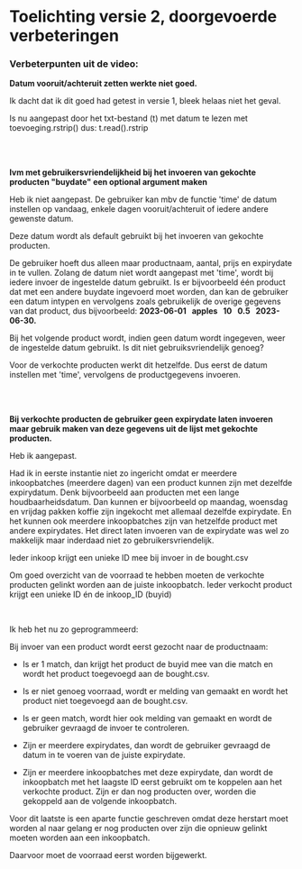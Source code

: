 # Toelichting versie 2, doorgevoerde verbeteringen

### Verbeterpunten uit de video:

**Datum vooruit/achteruit zetten werkte niet goed.** 

Ik dacht dat ik dit goed had getest in versie 1, bleek helaas niet het geval. 

Is nu aangepast door het txt-bestand (t) met datum te lezen met toevoeging.rstrip() dus: t.read().rstrip

<br/>
<br/>

**Ivm met gebruikersvriendelijkheid bij het invoeren van gekochte producten "buydate" een optional argument maken**

Heb ik niet aangepast. De gebruiker kan mbv de functie 'time' de datum instellen op vandaag, enkele dagen vooruit/achteruit of iedere andere gewenste datum. 

Deze datum wordt als default gebruikt bij het invoeren van gekochte producten.

De gebruiker hoeft dus alleen maar productnaam, aantal, prijs en expirydate in te vullen.
Zolang de datum niet wordt aangepast met 'time', wordt bij iedere invoer de ingestelde datum gebruikt.
Is er bijvoorbeeld één product dat met een andere buydate ingevoerd moet worden, dan kan de gebruiker een datum intypen en vervolgens zoals gebruikelijk de overige gegevens van dat product, dus bijvoorbeeld: **2023-06-01&nbsp;&nbsp; apples&nbsp;&nbsp; 10&nbsp;&nbsp; 0.5&nbsp;&nbsp; 2023-06-30.**

Bij het volgende product wordt, indien geen datum wordt ingegeven, weer de ingestelde datum gebruikt.
Is dit niet gebruiksvriendelijk genoeg?

Voor de verkochte producten werkt dit hetzelfde. Dus eerst de datum instellen met 'time', vervolgens de productgegevens invoeren.

<br/>
<br/>

**Bij verkochte producten de gebruiker geen expirydate laten invoeren maar gebruik maken van deze gegevens uit de lijst met gekochte producten.**

Heb ik aangepast.

Had ik in eerste instantie niet zo ingericht omdat er meerdere inkoopbatches (meerdere dagen) van een product kunnen zijn met dezelfde expirydatum. Denk bijvoorbeeld aan producten met een lange houdbaarheidsdatum. Dan kunnen er bijvoorbeeld op maandag, woensdag en vrijdag pakken koffie zijn ingekocht met allemaal dezelfde expirydate. En het kunnen ook meerdere inkoopbatches zijn van hetzelfde product met andere expirydates. Het direct laten invoeren van de expirydate was wel zo makkelijk maar inderdaad niet zo gebruikersvriendelijk.

Ieder inkoop krijgt een unieke ID mee bij invoer in de bought.csv

Om goed overzicht van de voorraad te hebben moeten de verkochte producten gelinkt worden aan de juiste inkoopbatch. Ieder verkocht product krijgt een unieke ID én de inkoop_ID (buyid)

<br/>

Ik heb het nu zo geprogrammeerd:

Bij invoer van een product wordt eerst gezocht naar de productnaam:

- Is er 1 match, dan krijgt het product de buyid mee van die match en wordt het product toegevoegd aan de bought.csv. 

- Is er niet genoeg voorraad, wordt er melding van gemaakt en wordt het product niet toegevoegd aan de bought.csv.

- Is er geen match, wordt hier ook melding van gemaakt en wordt de gebruiker gevraagd de invoer te controleren.

- Zijn er meerdere expirydates, dan wordt de gebruiker gevraagd de datum in te voeren van de juiste expirydate. 

- Zijn er meerdere inkoopbatches met deze expirydate, dan wordt de inkoopbatch met het laagste ID eerst gebruikt om te koppelen aan het verkochte product. Zijn er dan nog producten over, worden die gekoppeld aan de volgende inkoopbatch.

Voor dit laatste is een aparte functie geschreven omdat deze herstart moet worden al naar gelang er nog producten over zijn die opnieuw gelinkt moeten worden aan een inkoopbatch. 

Daarvoor moet de voorraad eerst worden bijgewerkt.



 
